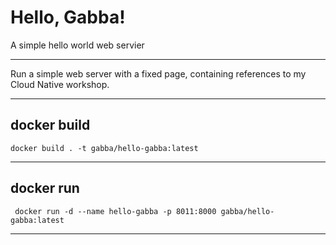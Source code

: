 # Hello, Gabba!
A simple hello world web servier
___
Run a simple web server with a fixed page, containing references to my Cloud Native workshop.
___
## docker build
```
docker build . -t gabba/hello-gabba:latest
```
___
## docker run
```
 docker run -d --name hello-gabba -p 8011:8000 gabba/hello-gabba:latest
```
___
